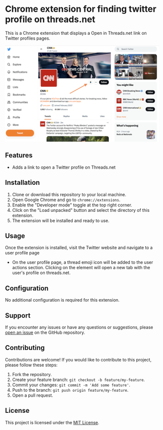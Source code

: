 # Chrome extension for finding twitter profile on threads.net

This is a Chrome extension that displays a Open in Threads.net link on Twitter profiles pages.

![Screenshot](screenshot.png)

## Features

- Adds a link to open a Twitter profile on Threads.net

## Installation

1. Clone or download this repository to your local machine.
2. Open Google Chrome and go to `chrome://extensions`.
3. Enable the "Developer mode" toggle at the top right corner.
4. Click on the "Load unpacked" button and select the directory of this extension.
5. The extension will be installed and ready to use.

## Usage

Once the extension is installed, visit the Twitter website and navigate to a user profile page

- On the user profile page, a thread emoji icon will be added to the user actions section. Clicking on the element will open a new tab with the user's profile on threads.net.

## Configuration

No additional configuration is required for this extension.

## Support

If you encounter any issues or have any questions or suggestions, please [open an issue](https://github.com/flrent/chrome-twitter-threads/issues) on the GitHub repository.

## Contributing

Contributions are welcome! If you would like to contribute to this project, please follow these steps:

1. Fork the repository.
2. Create your feature branch: `git checkout -b feature/my-feature`.
3. Commit your changes: `git commit -m 'Add some feature'`.
4. Push to the branch: `git push origin feature/my-feature`.
5. Open a pull request.

## License

This project is licensed under the [MIT License](LICENSE).
